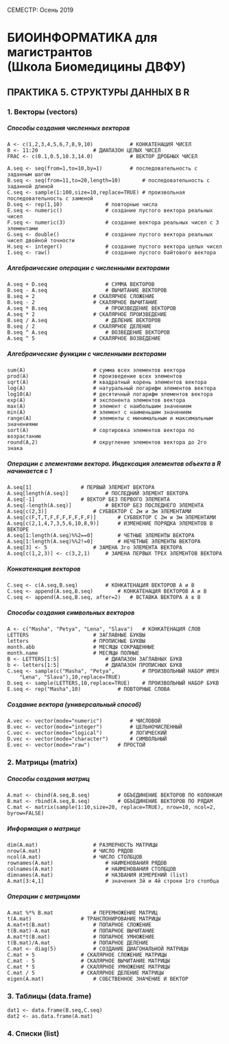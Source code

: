 СЕМЕСТР: Осень 2019

# БИОИНФОРМАТИКА для магистрантов<br/>(Школа Биомедицины ДВФУ)

## ПРАКТИКА 5. СТРУКТУРЫ ДАННЫХ В R

### 1. Векторы (vectors)

##### Способы создания численных векторов
```
A <- c(1,2,3,4,5,6,7,8,9,10)			# КОНКАТЕНАЦИЯ ЧИСЕЛ
B <- 11:20					# ДИАПАЗОН ЦЕЛЫХ ЧИСЕЛ
FRAC <- c(0.1,0.5,10.3,14.0)			# ВЕКТОР ДРОБНЫХ ЧИСЕЛ

A.seq <- seq(from=1,to=10,by=1)			# последовательность с заданным шагом
B.seq <- seq(from=11,to=20,length=10)		# последовательность с заданной длиной
C.seq <- sample(1:100,size=10,replace=TRUE)	# произвольная последовательность с заменой
D.seq <- rep(1,10)				# повторные числа
E.seq <- numeric()				# создание пустого вектора реальных чисел
F.seq <- numeric(3)				# создание вектора реальных чисел с 3 элементами
G.seq <- double()				# создание пустого вектора реальных чисел двойной точности
H.seq <- integer()				# создание пустого вектора целых чисел
I.seq <- raw()					# создание пустого байтового вектора
```

##### Алгебраические операции с численными векторами
```
A.seq + D.seq					# СУММА ВЕКТОРОВ
B.seq - A.seq					# ВЫЧИТАНИЕ ВЕКТОРОВ
B.seq + 2					# СКАЛЯРНОЕ СЛОЖЕНИЕ
B.seq - 2					# СКАЛЯРНОЕ ВЫЧИТАНИЕ
A.seq * B.seq					# ПРОИЗВЕДЕНИЕ ВЕКТОРОВ
A.seq * 2					# СКАЛЯРНОЕ ПРОИЗВЕДЕНИЕ
B.seq / A.seq					# ДЕЛЕНИЕ ВЕКТОРОВ
B.seq / 2					# СКАЛЯРНОЕ ДЕЛЕНИЕ
B.seq ^ A.seq					# ВОЗВЕДЕНИЕ ВЕКТОРОВ
A.seq ^ 5					# СКАЛЯРНОЕ ВОЗВЕДЕНИЕ
```

##### Алгебраические функции с численными векторами
```
sum(A)						# сумма всех элементов вектора
prod(A)						# произведение всех элементов
sqrt(A)						# квадратный корень элементов вектора
log(A)						# натуральный логарифм элементов вектора
log10(A)					# десятичный логарифм элементов вектора
exp(A)						# экспонента элементов вектора
max(A)						# элемент с наибольшим значением
min(A)						# элемент с наименьшим значением
range(A)					# элементы с минимальным и максимальным значениями
sort(A)						# сортировка элементов вектора по возрастанию
round(A,2)					# округление элементов вектора до 2го знака
```

##### Операции с элементами вектора. Индексация элементов объекта в R начинается с 1
```
A.seq[1]				# ПЕРВЫЙ ЭЛЕМЕНТ ВЕКТОРА
A.seq[length(A.seq)]			# ПОСЛЕДНИЙ ЭЛЕМЕНТ ВЕКТОРА
A.seq[-1]				# ВЕКТОР БЕЗ ПЕРВОГО ЭЛЕМЕНТА
A.seq[-length(A.seq)]			# ВЕКТОР БЕЗ ПОСЛЕДНЕГО ЭЛЕМЕНТА
A.seq[c(2,3)]				# СУБВЕКТОР С 2м и 3м ЭЛЕМЕНТАМИ
A.seq[c(F,T,T,F,F,F,F,F,F,F)]		# СУБВЕКТОР С 2м и 3м ЭЛЕМЕНТАМИ
A.seq[c(2,1,4,7,3,5,6,10,8,9)]		# ИЗМЕНЕНИЕ ПОРЯДКА ЭЛЕМЕНТОВ В ВЕКТОРЕ
A.seq[1:length(A.seq)%%2==0]		# ЧЕТНЫЕ ЭЛЕМЕНТЫ ВЕКТОРА
A.seq[1:length(A.seq)%%2!=0]		# НЕЧЕТНЫЕ ЭЛЕМЕНТЫ ВЕКТОРА
A.seq[3] <- 5				# ЗАМЕНА 3го ЭЛЕМЕНТА ВЕКТОРА
A.seq[с(1,2,3)] <- c(3,2,1)		# ЗАМЕНА ПЕРВЫХ ТРЕХ ЭЛЕМЕНТОВ ВЕКТОРА
```

##### Конкатенация векторов
```
C.seq <- c(A.seq,B.seq)			# КОНКАТЕНАЦИЯ ВЕКТОРОВ A и B
C.seq <- append(A.seq,B.seq)		# КОНКАТЕНАЦИЯ ВЕКТОРОВ A и B
C.seq <- append(A.seq,B.seq, after=2)	# ВСТАВКА ВЕКТОРА A в B
```

##### Способы создания символьных векторов
```
A <- c("Masha", "Petya", "Lena", "Slava")	# КОНКАТЕНАЦИЯ СЛОВ
LETTERS						# ЗАГЛАВНЫЕ БУКВЫ
letters						# ПРОПИСНЫЕ БУКВЫ
month.abb					# МЕСЯЦЫ СОКРАЩЕННЫЕ
month.name					# МЕСЯЦЫ ПОЛНЫЕ
B <- LETTERS[1:5]				# ДИАПАЗОН ЗАГЛАВНЫХ БУКВ
b <- letters[1:5]				# ДИАПАЗОН ПРОПИСНЫХ БУКВ
С.seq <- sample(c("Masha", "Petya", 		# ПРОИЗВОЛЬНЫЙ НАБОР ИМЕН
	"Lena", "Slava"),10,replace=TRUE)
D.seq <- sample(LETTERS,10,replace=TRUE)	# ПРОИЗВОЛЬНЫЙ НАБОР БУКВ
E.seq <- rep("Masha",10)			# ПОВТОРНЫЕ СЛОВА
```

##### Создание вектора (универсальный способ)
```
A.vec <- vector(mode="numeric")			# ЧИСЛОВОЙ
B.vec <- vector(mode="integer")			# ЦЕЛЬНОЧИСЛЕННЫЙ
С.vec <- vector(mode="logical")			# ЛОГИЧЕСКИЙ
D.vec <- vector(mode="character")		# СИМВОЛЬНЫЙ
E.vec <- vector(mode="raw")			# ПРОСТОЙ
```

### 2. Матрицы (matrix)
##### Способы создания матриц
```
A.mat <- cbind(A.seq,B.seq)			# ОБЪЕДИНЕНИЕ ВЕКТОРОВ ПО КОЛОНКАМ
B.mat <- rbind(A.seq,B.seq)			# ОБЪЕДИНЕНИЕ ВЕКТОРОВ ПО РЯДАМ
C.mat <- matrix(sample(1:10,size=20, replace=TRUE), nrow=10, ncol=2, byrow=FALSE)
```
##### Информация о матрице
```
dim(A.mat)					# РАЗМЕРНОСТЬ МАТРИЦЫ
nrow(A.mat)					# ЧИСЛО РЯДОВ
ncol(A.mat)					# ЧИСЛО СТОЛБЦОВ
rownames(A.mat)					# НАИМЕНОВАНИЯ РЯДОВ
colnames(A.mat)					# НАИМЕНОВАНИЯ СТОЛБЦОВ
dimnames(A.mat)					# НАЗВАНИЯ ИЗМЕРЕНИЙ (list)
A.mat[3:4,1]					# значения 3й и 4й строки 1го столбца
```

##### Операции с матрицами
```
A.mat %*% B.mat				# ПЕРЕМНОЖЕНИЕ МАТРИЦ
t(A.mat)				# ТРАНСПОНИРОВАНИЕ МАТРИЦЫ
A.mat+t(B.mat)				# ПОПАРНОЕ СЛОЖЕНИЕ 
t(B.mat)-A.mat				# ПОПАРНОЕ ВЫЧИТАНИЕ
A.mat*t(B.mat)				# ПОПАРНОЕ УМНОЖЕНИЕ 
t(B.mat)/A.mat				# ПОПАРНОЕ ДЕЛЕНИЕ 
C.mat <- diag(5)			# СОЗДАНИЕ ДИАГОНАЛЬНОЙ МАТРИЦЫ
C.mat + 5 				# СКАЛЯРНОЕ СЛОЖЕНИЕ МАТРИЦЫ
C.mat - 5 				# СКАЛЯРНОЕ ВЫЧИТАНИЕ МАТРИЦЫ
C.mat * 5 				# СКАЛЯРНОЕ УМНОЖЕНИЕ МАТРИЦЫ
C.mat / 5 				# СКАЛЯРНОЕ ДЕЛЕНИЕ МАТРИЦЫ
eigen(A.mat)				# СОБСТВЕННОЕ ЗНАЧЕНИЕ И ВЕКТОР
```

### 3. Таблицы (data.frame)

```
dat1 <- data.frame(B.seq,C.seq)
dat2 <- as.data.frame(A.mat)

```
### 4. Списки (list)

